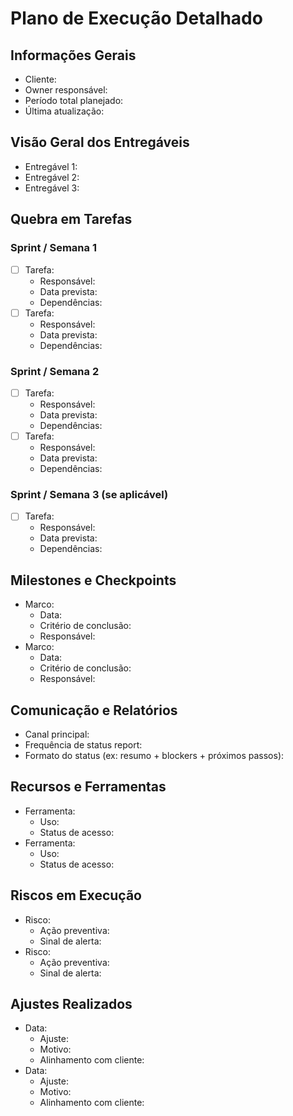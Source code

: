# Plano de Execução Detalhado

## Informações Gerais

- Cliente:
- Owner responsável:
- Período total planejado:
- Última atualização:

## Visão Geral dos Entregáveis

- Entregável 1:
- Entregável 2:
- Entregável 3:

## Quebra em Tarefas

### Sprint / Semana 1
- [ ] Tarefa:
  - Responsável:
  - Data prevista:
  - Dependências:
- [ ] Tarefa:
  - Responsável:
  - Data prevista:
  - Dependências:

### Sprint / Semana 2
- [ ] Tarefa:
  - Responsável:
  - Data prevista:
  - Dependências:
- [ ] Tarefa:
  - Responsável:
  - Data prevista:
  - Dependências:

### Sprint / Semana 3 (se aplicável)
- [ ] Tarefa:
  - Responsável:
  - Data prevista:
  - Dependências:

## Milestones e Checkpoints

- Marco:
  - Data:
  - Critério de conclusão:
  - Responsável:
- Marco:
  - Data:
  - Critério de conclusão:
  - Responsável:

## Comunicação e Relatórios

- Canal principal:
- Frequência de status report:
- Formato do status (ex: resumo + blockers + próximos passos):

## Recursos e Ferramentas

- Ferramenta:
  - Uso:
  - Status de acesso:
- Ferramenta:
  - Uso:
  - Status de acesso:

## Riscos em Execução

- Risco:
  - Ação preventiva:
  - Sinal de alerta:
- Risco:
  - Ação preventiva:
  - Sinal de alerta:

## Ajustes Realizados

- Data:
  - Ajuste:
  - Motivo:
  - Alinhamento com cliente:
- Data:
  - Ajuste:
  - Motivo:
  - Alinhamento com cliente:
